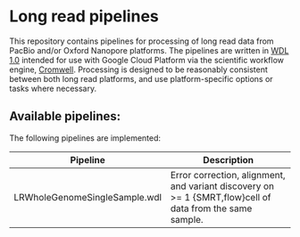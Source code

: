 # Long read pipelines
This repository contains pipelines for processing of long read data from PacBio and/or Oxford Nanopore platforms.  The pipelines are written in [WDL 1.0](https://github.com/openwdl/wdl/blob/master/versions/1.0/SPEC.md#introduction) intended for use with Google Cloud Platform via the scientific workflow engine, [Cromwell](https://github.com/broadinstitute/cromwell).  Processing is designed to be reasonably consistent between both long read platforms, and use platform-specific options or tasks where necessary.

## Available pipelines:
The following pipelines are implemented:

| Pipeline                      | Description                                                                                              |
|-------------------------------|----------------------------------------------------------------------------------------------------------|
| LRWholeGenomeSingleSample.wdl | Error correction, alignment, and variant discovery on >= 1 {SMRT,flow}cell of data from the same sample. |
